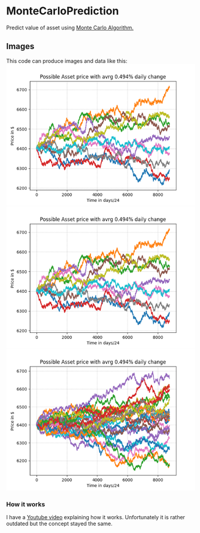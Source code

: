 # MonteCarloPrediction
Predict value of asset using [Monte Carlo Algorithm.](https://en.wikipedia.org/wiki/Monte_Carlo_algorithm)

## Images
This code can produce images and data like this:
![](https://github.com/Mathisco-01/MonteCarloPrediction/blob/master/IMG/Oct_29_2018__%5B01-44-24%5D.png?raw=true)
![](https://github.com/Mathisco-01/MonteCarloPrediction/blob/master/IMG/Oct_29_2018__%5B01-44-24%5D.png?raw=true)
![](https://github.com/Mathisco-01/MonteCarloPrediction/blob/master/IMG/Oct_29_2018__%5B01-44-39%5D.png?raw=true)


### How it works
I have a [Youtube video](https://www.youtube.com/watch?v=DYRHRY4tEx4&ab_channel=MathisVanEetvelde) explaining how it works. Unfortunately it is rather outdated but the concept stayed the same.
